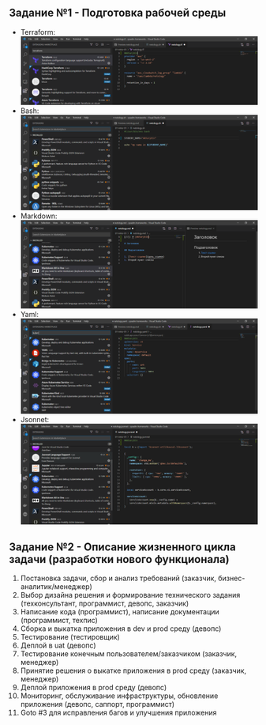 ## Задание №1 - Подготовка рабочей среды

- Terraform: ![Терраформ](img/terraform.png)
- Bash: ![bash](img/shell.png)
- Markdown: ![markdown](img/markdown.png)
- Yaml: ![Yaml](img/yaml.png)
- Jsonnet: ![Jsonnet](img/jsonnet.png)


## Задание №2 - Описание жизненного цикла задачи (разработки нового функционала)

1. Постановка задачи, сбор и анализ требований (заказчик, бизнес-аналитик/менеджер)
2. Выбор дизайна решения и формирование технического задания (техконсультант, программист, девопс, заказчик)
3. Написание кода (программист), написание документации (программист, техпис)
4. Сборка и выкатка приложения в dev и prod среду (девопс)
5. Тестирование (тестировщик)
6. Деплой в uat (девопс)
7. Тестирование конечным пользователем/заказчиком (заказчик, менеджер)
8. Принятие решения о выкатке приложения в prod среду (заказчик, менеджер)
9. Деплой приложения в prod среду (девопс)
10. Мониторинг, обслуживание инфраструктуры, обновление приложения (девопс, саппорт, программист)
11. Goto #3 для исправления багов и улучшения приложения